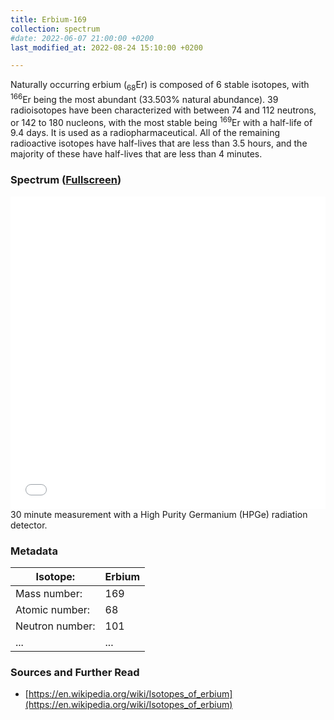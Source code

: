 ```yaml
---
title: Erbium-169
collection: spectrum
#date: 2022-06-07 21:00:00 +0200
last_modified_at: 2022-08-24 15:10:00 +0200

---
```


Naturally occurring erbium (<sub>68</sub>Er) is composed of 6 stable isotopes, with <sup>166</sup>Er being the most abundant (33.503% natural abundance). 39 radioisotopes have been characterized with between 74 and 112 neutrons, or 142 to 180 nucleons, with the most stable being <sup>169</sup>Er with a half-life of 9.4 days. It is used as a radiopharmaceutical. All of the remaining radioactive isotopes have half-lives that are less than 3.5 hours, and the majority of these have half-lives that are less than 4 minutes.

### Spectrum ([Fullscreen](/assets/spectra/Er-169.html))

<iframe width="100%" height="500" src="/assets/spectra/Er-169.html" title="Er-169 gamma spectrum" frameborder="0" allowfullscreen></iframe>
30 minute measurement with a High Purity Germanium (HPGe) radiation detector.

### Metadata

| Isotope: | Erbium |
| --- | --- |
| Mass number: | 169 |
| Atomic number: | 68 |
| Neutron number: | 101 |
| ... | ... |

### Sources and Further Read

- [https://en.wikipedia.org/wiki/Isotopes_of_erbium](https://en.wikipedia.org/wiki/Isotopes_of_erbium)

